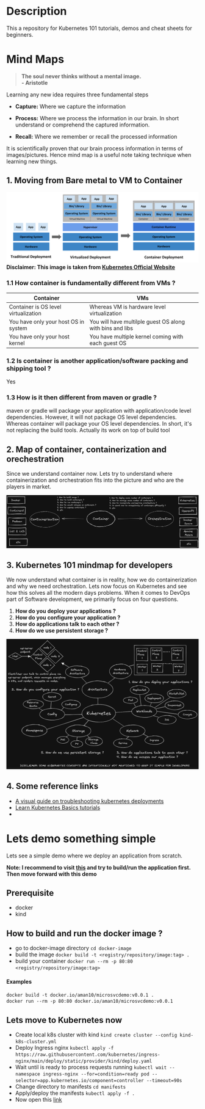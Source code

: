 # Description
This a repository for Kubernetes 101 tutorials, demos and cheat sheets for beginners.

# Mind Maps
> **The soul never thinks without a mental image.**  
> **- Aristotle**

Learning any new idea requires three fundamental steps
- **Capture:** Where we capture the information
- **Process:** Where we process the information in our brain. In short understand or comprehend the captured information.

- **Recall:** Where we remember or recall the processed information

It is scientifically proven that our brain process information in terms of images/pictures. Hence mind map is a useful note taking technique when learning new things.

## 1. Moving from Bare metal to VM to Container
![k8s 101](diagrams/container_evolution.svg)
**Disclaimer: This image is taken from [Kubernetes Official Website](https://kubernetes.io/docs/concepts/overview/)**

### 1.1 How container is fundamentally different from VMs ?
| Container                            | VMs                                                       |
|--------------------------------------|-----------------------------------------------------------|
| Container is OS level virtualization | Whereas VM is hardware level virtualization               |
| You have only your host OS in system | You will have multilple guest OS along with bins and libs |
| You have only your host kernel       | You have multiple kernel coming with each guest OS        |
### 1.2 Is container is another application/software packing and shipping tool ?
Yes
### 1.3 How is it then different from maven or gradle ?
maven or gradle will package your application with application/code level dependencies. However, it will not package OS level dependencies. Whereas container will package your OS level dependencies.
In short, it's not replacing the build tools. Actually its work on top of build tool
## 2. Map of container, containerization and orechestration
Since we understand container now. Lets try to understand where containerization and orchestration fits into the picture and who are the players in market.

![k8s 101](diagrams/k8s-101.excalidraw.png)
## 3. Kubernetes 101 mindmap for developers
We now understand what container is in reality, how we do containerization and why we need orchestration. Lets now focus on Kubernetes and see how this solves all the modern days problems.
When it comes to DevOps part of Software development, we primarily focus on four questions.
1. **How do you deploy your applications ?** 
2. **How do you configure your application ?**
3. **How do applications talk to each other ?**
4. **How do we use persistent storage ?** 

![k8s 102](diagrams/k8s-102.excalidraw.png)

## 4. Some reference links
- [A visual guide on troubleshooting kubernetes deployments](https://learnk8s.io/a/a-visual-guide-on-troubleshooting-kubernetes-deployments/troubleshooting-kubernetes.en_en.v3.pdf)
- [Learn Kubernetes Basics tutorials](https://kubernetes.io/docs/tutorials/kubernetes-basics/)
- 

# Lets demo something simple
Lets see a simple demo where we deploy an application from scratch.

**Note: I recommend to visit [this](https://github.com/amansharif/microservice-demo) and try to build/run the application first. Then move forward with this demo**
## Prerequisite
- docker
- kind
## How to build and run the docker image ?
- go to docker-image directory ```cd docker-image```
- build the image ```docker build -t <registry/repository/image:tag> .```
- build your container ```docker run --rm -p 80:80 <registry/repository/image:tag>```

#### Examples
```
docker build -t docker.io/aman10/microsvcdemo:v0.0.1 .
docker run --rm -p 80:80 docker.io/aman10/microsvcdemo:v0.0.1
```
## Lets move to Kubernetes now
- Create local k8s cluster with kind ```kind create cluster --config kind-k8s-cluster.yml```
- Deploy Ingress nginx ```kubectl apply -f https://raw.githubusercontent.com/kubernetes/ingress-nginx/main/deploy/static/provider/kind/deploy.yaml```
- Wait until is ready to process requests running ```kubectl wait --namespace ingress-nginx --for=condition=ready pod --selector=app.kubernetes.io/component=controller --timeout=90s```
- Change directory to manifests ```cd manifests```
- Apply/deploy the manifests ```kubectl apply -f .```
- Now open this [link](http://localhost/)